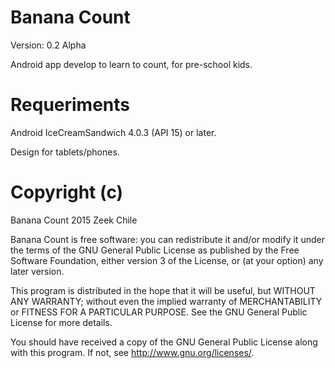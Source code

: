 # Banana Count
Version: 0.2 Alpha

Android app develop to learn to count, for pre-school kids. 

# Requeriments 
Android IceCreamSandwich 4.0.3 (API 15) or later.

Design for tablets/phones.

# Copyright (c)
Banana Count 2015 Zeek Chile

Banana Count is free software: you can redistribute it and/or modify it under the terms of the GNU General Public License as published by the Free Software Foundation, either version 3 of the License, or (at your option) any later version. 

This program is distributed in the hope that it will be useful, but WITHOUT ANY WARRANTY; without even the implied warranty of MERCHANTABILITY or FITNESS FOR A PARTICULAR PURPOSE.  See the GNU General Public License for more details.
                          
 You should have received a copy of the GNU General Public License along with this program.  If not, see <http://www.gnu.org/licenses/>.
